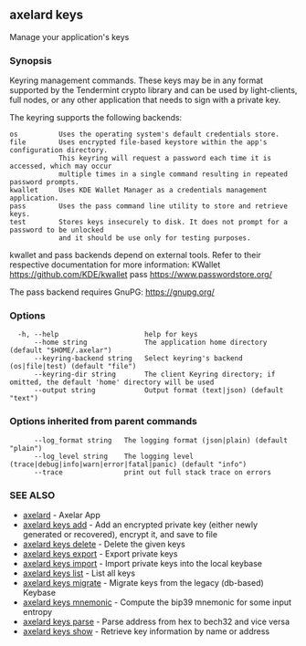 ## axelard keys

Manage your application's keys

### Synopsis

Keyring management commands. These keys may be in any format supported by the
Tendermint crypto library and can be used by light-clients, full nodes, or any other application
that needs to sign with a private key.

The keyring supports the following backends:

    os          Uses the operating system's default credentials store.
    file        Uses encrypted file-based keystore within the app's configuration directory.
                This keyring will request a password each time it is accessed, which may occur
                multiple times in a single command resulting in repeated password prompts.
    kwallet     Uses KDE Wallet Manager as a credentials management application.
    pass        Uses the pass command line utility to store and retrieve keys.
    test        Stores keys insecurely to disk. It does not prompt for a password to be unlocked
                and it should be use only for testing purposes.

kwallet and pass backends depend on external tools. Refer to their respective documentation for more
information:
    KWallet     https://github.com/KDE/kwallet
    pass        https://www.passwordstore.org/

The pass backend requires GnuPG: https://gnupg.org/


### Options

```
  -h, --help                     help for keys
      --home string              The application home directory (default "$HOME/.axelar")
      --keyring-backend string   Select keyring's backend (os|file|test) (default "file")
      --keyring-dir string       The client Keyring directory; if omitted, the default 'home' directory will be used
      --output string            Output format (text|json) (default "text")
```

### Options inherited from parent commands

```
      --log_format string   The logging format (json|plain) (default "plain")
      --log_level string    The logging level (trace|debug|info|warn|error|fatal|panic) (default "info")
      --trace               print out full stack trace on errors
```

### SEE ALSO

* [axelard](axelard.md)	 - Axelar App
* [axelard keys add](axelard_keys_add.md)	 - Add an encrypted private key (either newly generated or recovered), encrypt it, and save to <name> file
* [axelard keys delete](axelard_keys_delete.md)	 - Delete the given keys
* [axelard keys export](axelard_keys_export.md)	 - Export private keys
* [axelard keys import](axelard_keys_import.md)	 - Import private keys into the local keybase
* [axelard keys list](axelard_keys_list.md)	 - List all keys
* [axelard keys migrate](axelard_keys_migrate.md)	 - Migrate keys from the legacy (db-based) Keybase
* [axelard keys mnemonic](axelard_keys_mnemonic.md)	 - Compute the bip39 mnemonic for some input entropy
* [axelard keys parse](axelard_keys_parse.md)	 - Parse address from hex to bech32 and vice versa
* [axelard keys show](axelard_keys_show.md)	 - Retrieve key information by name or address

